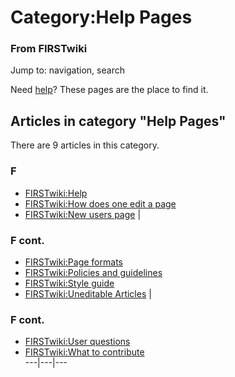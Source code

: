 

# Category:Help Pages

### From FIRSTwiki

Jump to: navigation, search

Need [help](FIRSTwiki:Help "FIRSTwiki:Help" )? These pages are the
place to find it.

  

## Articles in category "Help Pages"

There are 9 articles in this category.

### F

  * [FIRSTwiki:Help](FIRSTwiki:Help "FIRSTwiki:Help" )
  * [FIRSTwiki:How does one edit a page](FIRSTwiki:How_does_one_edit_a_page "FIRSTwiki:How does one edit a page" )
  * [FIRSTwiki:New users page](FIRSTwiki:New_users_page "FIRSTwiki:New users page" )
|

### F cont.

  * [FIRSTwiki:Page formats](FIRSTwiki:Page_formats "FIRSTwiki:Page formats" )
  * [FIRSTwiki:Policies and guidelines](FIRSTwiki:Policies_and_guidelines "FIRSTwiki:Policies and guidelines" )
  * [FIRSTwiki:Style guide](FIRSTwiki:Style_guide "FIRSTwiki:Style guide" )
  * [FIRSTwiki:Uneditable Articles](FIRSTwiki:Uneditable_Articles "FIRSTwiki:Uneditable Articles" )
|

### F cont.

  * [FIRSTwiki:User questions](FIRSTwiki:User_questions "FIRSTwiki:User questions" )
  * [FIRSTwiki:What to contribute](FIRSTwiki:What_to_contribute "FIRSTwiki:What to contribute" )  
---|---|---  
  
